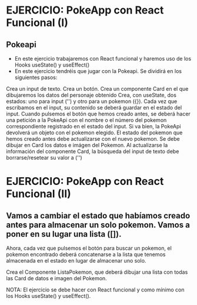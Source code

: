 # EJERCICIO: PokeApp con React Funcional (I)

## Pokeapi 
- En este ejercicio trabajaremos con React funcional y haremos uso de los Hooks useState() y useEffect()
- En este ejercicio tendréis que jugar con la Pokeapi. Se dividirá en los siguientes pasos:

Crea un input de texto. Crea un botón. Crea un componente Card en el que dibujaremos los datos del personaje obtenido Crea, con useState, dos estados: uno para input ('') y otro para un pokemon ({}). Cada vez que escribamos en el input, su contenido se deberá guardar en el estado del input. Cuando pulsemos el botón que hemos creado antes, se deberá hacer una petición a la PokeApi con el nombre o el número del pokemon correspondiente registrado en el estado del input. Si va bien, la PokeApi devolverá un objeto con el pokemon elegido. El estado del pokemon que hemos creado antes debe actualizarse con el nuevo pokemon. Se debe dibujar en Card los datos e imágen del Pokemon. Al actualizarse la información del componente Card, la búsqueda del input de texto debe borrarse/resetear su valor a ('')

# EJERCICIO: PokeApp con React Funcional (II)

## Vamos a cambiar el estado que habíamos creado antes para almacenar un solo pokemon. Vamos a poner en su lugar una lista ([]).

Ahora, cada vez que pulsemos el botón para buscar un pokemon, el pokemon encontrado deberá concatenarse a la lista que tenemos almacenada en el estado en lugar de almacenar uno solo.

Crea el Componente ListaPokemon, que deberá dibujar una lista con todas las Card de datos e imagen del Pokemon.

NOTA: El ejercicio se debe hacer con React funcional y como mínimo con los Hooks useState() y useEffect().
